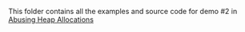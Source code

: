 This folder contains all the examples and source code for demo #2 in <a href="www.malwaresec.github.io/uaf.html">Abusing Heap Allocations</a>
